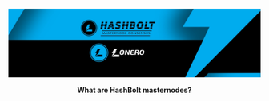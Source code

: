 <p align="center">
  <a href="https://lonero.org/hashbolt">
    <img src="https://raw.githubusercontent.com/Mentors4EDU/Images/master/banner.png" width="840" alt="Hashbolt">
  </a>
</p>

<p align="center">
  <strong>
    What are HashBolt masternodes?
  </strong>
</p>

